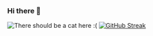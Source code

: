 ### Hi there 👋
![There should be a cat here :(](https://media.giphy.com/media/vFKqnCdLPNOKc/giphy.gif)
[![GitHub Streak](http://github-readme-streak-stats.herokuapp.com?user=axelvanherle&theme=dark&background=000000)](https://git.io/streak-stats)
<!--
**axelvanherle/axelvanherle** is a ✨ _special_ ✨ repository because its `README.md` (this file) appears on your GitHub profile.

Here are some ideas to get you started:

- 🔭 I’m currently working on ...
- 🌱 I’m currently learning ...
- 👯 I’m looking to collaborate on ...
- 🤔 I’m looking for help with ...
- 💬 Ask me about ...
- 📫 How to reach me: ...
- 😄 Pronouns: ...
- ⚡ Fun fact: ...
-->
